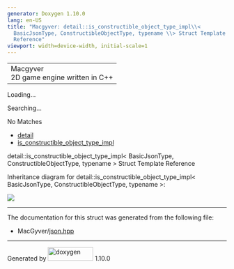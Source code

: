 ```yaml
---
generator: Doxygen 1.10.0
lang: en-US
title: "Macgyver: detail::is_constructible_object_type_impl\\<
  BasicJsonType, ConstructibleObjectType, typename \\> Struct Template
  Reference"
viewport: width=device-width, initial-scale=1
---
```


<div id="top">

<div id="titlearea">

<table data-cellspacing="0" data-cellpadding="0">
<colgroup>
<col style="width: 100%" />
</colgroup>
<tbody>
<tr id="projectrow" class="odd">
<td id="projectalign"><div id="projectname">
Macgyver
</div>
<div id="projectbrief">
2D game engine written in C++
</div></td>
</tr>
</tbody>
</table>

</div>

<div id="main-nav">

</div>

<div id="MSearchSelectWindow"
onmouseover="return searchBox.OnSearchSelectShow()"
onmouseout="return searchBox.OnSearchSelectHide()"
onkeydown="return searchBox.OnSearchSelectKey(event)">

</div>

<div id="MSearchResultsWindow">

<div id="MSearchResults">

<div class="SRPage">

<div id="SRIndex">

<div id="SRResults">

</div>

<div id="Loading" class="SRStatus">

Loading...

</div>

<div id="Searching" class="SRStatus">

Searching...

</div>

<div id="NoMatches" class="SRStatus">

No Matches

</div>

</div>

</div>

</div>

</div>

<div id="nav-path" class="navpath">

- <a href="namespacedetail.html" class="el">detail</a>
- <a href="structdetail_1_1is__constructible__object__type__impl.html"
  class="el">is_constructible_object_type_impl</a>

</div>

</div>

<div class="header">

<div class="headertitle">

<div class="title">

detail::is_constructible_object_type_impl\< BasicJsonType,
ConstructibleObjectType, typename \> Struct Template Reference

</div>

</div>

</div>

<div class="contents">

<div class="dynheader">

Inheritance diagram for detail::is_constructible_object_type_impl\<
BasicJsonType, ConstructibleObjectType, typename \>:

</div>

<div class="dyncontent">

<div class="center">

<img src="structdetail_1_1is__constructible__object__type__impl.png"
usemap="#detail::is_5Fconstructible_5Fobject_5Ftype_5Fimpl_3C_20BasicJsonType_2C_20ConstructibleObjectType_2C_20typename_20_3E_map" />

</div>

</div>

------------------------------------------------------------------------

The documentation for this struct was generated from the following file:

- MacGyver/<a href="json_8hpp_source.html" class="el">json.hpp</a>

</div>

------------------------------------------------------------------------

<span class="small">Generated
by [<img src="doxygen.svg" class="footer" width="104" height="31"
alt="doxygen" />](https://www.doxygen.org/index.html) 1.10.0</span>
